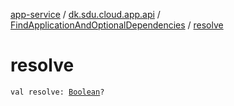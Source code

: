 [app-service](../../index.md) / [dk.sdu.cloud.app.api](../index.md) / [FindApplicationAndOptionalDependencies](index.md) / [resolve](./resolve.md)

# resolve

`val resolve: `[`Boolean`](https://kotlinlang.org/api/latest/jvm/stdlib/kotlin/-boolean/index.html)`?`